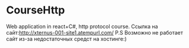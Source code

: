 # CourseHttp
 Web application in react+C#, http protocol course.
Ссылка на сайт:http://xternus-001-site1.atempurl.com/
 P.S Возможно не работает сайт из-за недостаточных средст на хостинге:)
